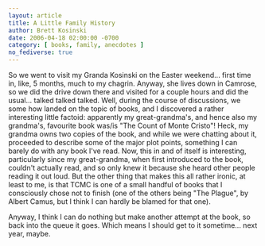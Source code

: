 ```yaml
---
layout: article
title: A Little Family History
author: Brett Kosinski
date: 2006-04-18 02:00:00 -0700
category: [ books, family, anecdotes ]
no_fediverse: true
---
```


So we went to visit my Granda Kosinski on the Easter weekend... first time in, like, 5 months, much to my chagrin.  Anyway, she lives down in Camrose, so we did the drive down there and visited for a couple hours and did the usual... talked talked talked.  Well, during the course of discussions, we some how landed on the topic of books, and I discovered a rather interesting little factoid:  apparently my great-grandma's, and hence also my grandma's, favourite book was/is "The Count of Monte Cristo"!  Heck, my grandma owns two copies of the book, and while we were chatting about it, proceeded to describe some of the major plot points, something I can barely do with any book I've read.  Now, this in and of itself is interesting, particularly since my great-grandma, when first introduced to the book, couldn't actually read, and so only knew it because she heard other people reading it out loud.  But the other thing that makes this all rather ironic, at least to me, is that TCMC is one of a small handful of books that I consciously chose not to finish (one of the others being "The Plague", by Albert Camus, but I think I can hardly be blamed for that one).

Anyway, I think I can do nothing but make another attempt at the book, so back into the queue it goes.  Which means I should get to it sometime... next year, maybe.

